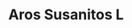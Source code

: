 ---
title: Aros Susanitos L
date: 
draft: false

# descripcion
description : Aro de plata y cristal. Se puede armar el conjunto de cadena y dije haciendo juego

materials: Plata 925

color: Plateado y cristal

dimensions: 0,9cm diam

code: 01-07-0413

type: "Aros"

categories: []

price: $4.620,00

price_eftvo: $3.930,00

# Images
# first image will be shown in the product page
images:
  # - image: "images/path_to_image"
  # La ubicacion de las imagenes es imagenes/Aros/Aros.Cristal/01-07-0413-aros-susanitos-l
  - image: "./images/aros/cristal/01-07-0413-aros-susanitos-grandes_a.JPG"
  - image: "./images/aros/cristal/01-07-0413-aros-susanitos-grandes_b.JPG"
  - image: "./images/aros/cristal/01-07-0413-aros-susanitos-grandes_c.JPG"
---
